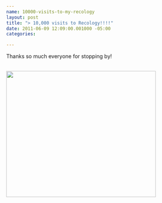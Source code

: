 ```yaml
--- 
name: 10000-visits-to-my-recology
layout: post
title: "> 10,000 visits to Recology!!!!"
date: 2011-06-09 12:09:00.001000 -05:00
categories: 

---
```

Thanks so much everyone for stopping by!<br /><br /><div class="separator" style="clear: both; text-align: center;"><a href="http://f.cl.ly/items/3m2g3b3r2o1b1k1b3x27/Screen%20shot%202011-06-09%20at%2012.07.33%20PM.png" imageanchor="1" style="clear: left; float: left; margin-bottom: 1em; margin-right: 1em;"><img border="0" height="337" src="http://f.cl.ly/items/3m2g3b3r2o1b1k1b3x27/Screen%20shot%202011-06-09%20at%2012.07.33%20PM.png" width="400" /></a></div>
